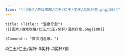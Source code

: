 ```yaml
---
Icon: "![[图片/游戏攻略/仁王/仁王/奖杯/温泉疗愈.png|30]]"
---
```

```ad-common-bronze-trophy
title: (Title:: "温泉疗愈")
![[图片/游戏攻略/仁王/仁王/奖杯/温泉疗愈.png|100]]

(Comment:: "首次泡温泉。")
```

#仁王/仁王/奖杯 #奖杯 #奖杯/铜
